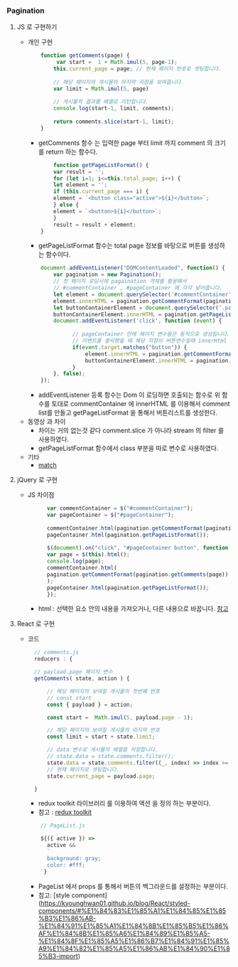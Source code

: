 ### Pagination
1. JS 로 구현하기
    - 개인 구현 
        ```js
            function getComments(page) {
                 var start =  1 + Math.imul(5, page-1);
                this.current_page = page; // 현재 페이지 번호로 셋팅합니다.
                
                // 해당 페이지의 게시물의 마지막 지점을 보여줍니다.
                var limit = Math.imul(5, page)
                
                // 게시물의 결과를 배열로 리턴합니다.
                console.log(start-1, limit, comments);
                
                return comments.slice(start-1, limit);
            }
        ```
        - getComments 함수 는 입력한 page 부터 limit 까지 comment 의 크기를 return 하는 함수다.
        ```js
                function getPageListFormat() {
                var result = '';
                for (let i=1; i<=this.total_page; i++) {
                let element = '';
                if (this.current_page === i) {
                element = `<button class="active">${i}</button>`;
                } else {
                element = `<button>${i}</button>`;
                }
                result = result + element;
            }
        ```
        - getPageListFormat 함수는 total page 정보를 바탕으로 버튼를 생성하는 함수이다.
        ```js
            document.addEventListener("DOMContentLoaded", function() {
                var pagination = new Pagination();
                // 첫 페이지 로딩시에 pagaination 객체를 활용해서
                // #commentContainer , #pageContainer 에 각각 넣어줍니다.
                let element = document.querySelector('#commentContainer');
                element.innerHTML = pagination.getCommentFormat(pagination.getComments(pagination.current_page));
                let buttonContainerElement = document.querySelector('.pageWrap');
                buttonContainerElement.innerHTML = pagination.getPageListFormat();
                document.addEventListener('click', function (event) {
                
                      // pageContainer 안에 페이지 변수들은 동적으로 생성됩니다.
                      // 이벤트를 클릭했을 때 해당 지점이 버튼변수일때 innerHtml 로 넣어주는 부분을 완성해주세요.
                      if(event.target.matches("button")) {
                          element.innerHTML = pagination.getCommentFormat(pagination.getComments(parseInt(event.target.innerText)));
                          buttonContainerElement.innerHTML = pagination.getPageListFormat();
                      }
                }, false);
            });
        ```
        - addEventListener 등록 함수는 Dom 이 로딩하면 호출되는 함수로 위 함수를 토대로 commentContainer 에 innerHTML 를 이용해서 comment list를 만들고 getPageListFormat 을 통해서 버튼리스트를 생성한다.
    - 동영상 과 차이
        - 차이는 거의 없는것 같다 comment.slice 가 아니라 stream 의 filter 를 사용하였다.
        - getPageListFormat 함수에서 class 부분을 따로 변수로 사용하였다.
    - 기타
      - [match](https://developer.mozilla.org/en-US/docs/Web/API/Element/matches) 
        
2. jQuery 로 구현
   - JS 차이점
      ```js
            var commentContainer = $("#commentContainer");
            var pageContainer = $("#pageContainer");
            
            commentContainer.html(pagination.getCommentFormat(pagination.getComments(1)));
            pageContainer.html(pagination.getPageListFormat());
            
            $(document).on("click", "#pageContainer button", function () {
            var page = $(this).html();
            console.log(page);
            commentContainer.html(
            pagination.getCommentFormat(pagination.getComments(page))
            );
            pageContainer.html(pagination.getPageListFormat());
            });
      ```
     - html : 선택한 요소 안의 내용을 가져오거나, 다른 내용으로 바꿉니다. [참고](https://www.codingfactory.net/10324)
   
   
3. React 로 구현
   - 코드
      ```js
        // comments.js
        reducers : {

        // payload.page 페이지 변수
        getComments( state, action ) {    

            // 해당 페이지의 보여질 게시물의 첫번째 번호
            // const start
            const { payload } = action;

            const start =  Math.imul(5, payload.page - 1);

            // 해당 페이지의 보여질 게시물의 마지막 번호
            const limit = start + state.limit;

            // data 변수로 게시물의 배열을 저장합니다.
            // state.data = state.comments.filter();
            state.data = state.comments.filter((_, index) => index >= start && index <= (limit-1));
            // 현재 페이지로 셋팅합니다.
            state.current_page = payload.page;

        }
      ```
      - redux toolkit 라이브러리 를 이용하여 액션 을 정의 하는 부분이다. 
      - 참고 : [redux toolkit](https://redux-toolkit.js.org/api/createSlice)
     ```js
         // PageList.js 
     
         ${({ active }) =>
           active &&
           `
           background: gray;
           color: #fff;
         `}
     ```
     - PageList 에서 props 를 통해서 버튼의 백그라운드를 설정하는 부분이다. 
     - 참고: [style component] (https://kyounghwan01.github.io/blog/React/styled-components/#%E1%84%83%E1%85%A1%E1%84%85%E1%85%B3%E1%86%AB-%E1%84%91%E1%85%A1%E1%84%8B%E1%85%B5%E1%86%AF%E1%84%8B%E1%85%A6%E1%84%89%E1%85%A5-%E1%84%8F%E1%85%A5%E1%86%B7%E1%84%91%E1%85%A9%E1%84%82%E1%85%A5%E1%86%AB%E1%84%90%E1%85%B3-import)
